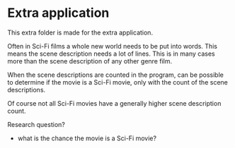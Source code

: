 # Extra application

This extra folder is made for the extra application.

Often in Sci-Fi films a whole new world needs to be put into words. 
This means the scene description needs a lot of lines. This is in many cases more than 
the scene description of any other genre film.  

When the scene descriptions are counted in the program, can be possible to determine if the movie 
is a Sci-Fi movie, only with the count of the scene descriptions.

Of course not all Sci-Fi movies have a generally higher scene description count.

Research question? 
- what is the chance the movie is a Sci-Fi movie?